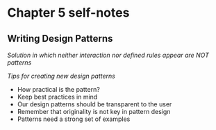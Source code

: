 # Chapter 5 self-notes

## Writing Design Patterns

_Solution in which neither interaction nor defined rules appear are NOT patterns_

_Tips for creating new design patterns_

* How practical is the pattern?
* Keep best practices in mind
* Our design patterns should be transparent to the user
* Remember that originality is not key in pattern design
* Patterns need a strong set of examples